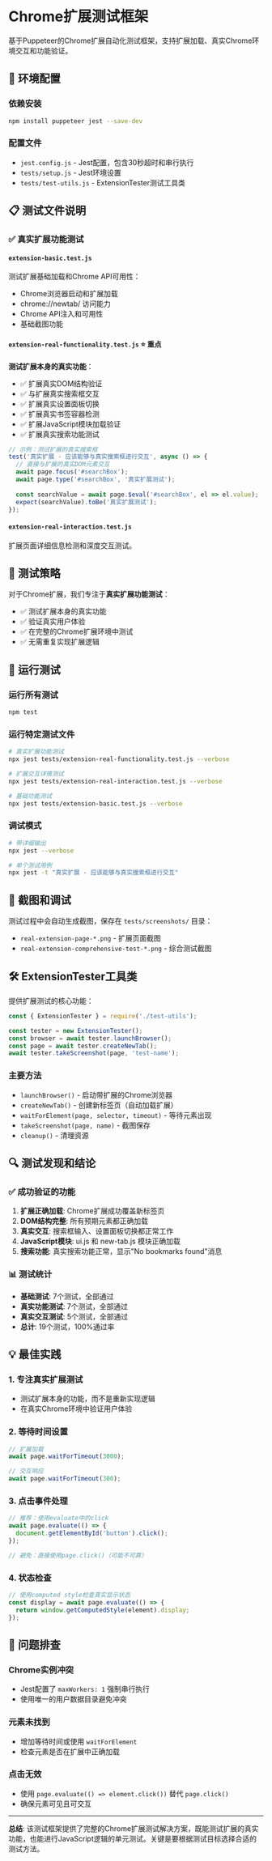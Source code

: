 # Chrome扩展测试框架

基于Puppeteer的Chrome扩展自动化测试框架，支持扩展加载、真实Chrome环境交互和功能验证。

## 🔧 **环境配置**

### 依赖安装
```bash
npm install puppeteer jest --save-dev
```

### 配置文件
- `jest.config.js` - Jest配置，包含30秒超时和串行执行
- `tests/setup.js` - Jest环境设置
- `tests/test-utils.js` - ExtensionTester测试工具类

## 📋 **测试文件说明**

### ✅ **真实扩展功能测试**

#### `extension-basic.test.js`
测试扩展基础加载和Chrome API可用性：
- Chrome浏览器启动和扩展加载
- chrome://newtab/ 访问能力
- Chrome API注入和可用性
- 基础截图功能

#### `extension-real-functionality.test.js` ⭐ **重点**
**测试扩展本身的真实功能**：
- ✅ 扩展真实DOM结构验证
- ✅ 与扩展真实搜索框交互
- ✅ 扩展真实设置面板切换
- ✅ 扩展真实书签容器检测
- ✅ 扩展JavaScript模块加载验证
- ✅ 扩展真实搜索功能测试

```javascript
// 示例：测试扩展的真实搜索框
test('真实扩展 - 应该能够与真实搜索框进行交互', async () => {
  // 直接与扩展的真实DOM元素交互
  await page.focus('#searchBox');
  await page.type('#searchBox', '真实扩展测试');
  
  const searchValue = await page.$eval('#searchBox', el => el.value);
  expect(searchValue).toBe('真实扩展测试');
});
```

#### `extension-real-interaction.test.js`
扩展页面详细信息检测和深度交互测试。

## 🎯 **测试策略**

对于Chrome扩展，我们专注于**真实扩展功能测试**：
- ✅ 测试扩展本身的真实功能
- ✅ 验证真实用户体验
- ✅ 在完整的Chrome扩展环境中测试
- ✅ 无需重复实现扩展逻辑

## 🚀 **运行测试**

### 运行所有测试
```bash
npm test
```

### 运行特定测试文件
```bash
# 真实扩展功能测试
npx jest tests/extension-real-functionality.test.js --verbose

# 扩展交互详情测试
npx jest tests/extension-real-interaction.test.js --verbose

# 基础功能测试
npx jest tests/extension-basic.test.js --verbose
```

### 调试模式
```bash
# 带详细输出
npx jest --verbose

# 单个测试用例
npx jest -t "真实扩展 - 应该能够与真实搜索框进行交互"
```

## 📸 **截图和调试**

测试过程中会自动生成截图，保存在 `tests/screenshots/` 目录：
- `real-extension-page-*.png` - 扩展页面截图
- `real-extension-comprehensive-test-*.png` - 综合测试截图

## 🛠️ **ExtensionTester工具类**

提供扩展测试的核心功能：

```javascript
const { ExtensionTester } = require('./test-utils');

const tester = new ExtensionTester();
const browser = await tester.launchBrowser();
const page = await tester.createNewTab();
await tester.takeScreenshot(page, 'test-name');
```

### 主要方法
- `launchBrowser()` - 启动带扩展的Chrome浏览器
- `createNewTab()` - 创建新标签页（自动加载扩展）
- `waitForElement(page, selector, timeout)` - 等待元素出现
- `takeScreenshot(page, name)` - 截图保存
- `cleanup()` - 清理资源

## 🔍 **测试发现和结论**

### ✅ **成功验证的功能**
1. **扩展正确加载**: Chrome扩展成功覆盖新标签页
2. **DOM结构完整**: 所有预期元素都正确加载
3. **真实交互**: 搜索框输入、设置面板切换都正常工作
4. **JavaScript模块**: ui.js 和 new-tab.js 模块正确加载
5. **搜索功能**: 真实搜索功能正常，显示"No bookmarks found"消息

### 📊 **测试统计**
- **基础测试**: 7个测试，全部通过
- **真实功能测试**: 7个测试，全部通过  
- **真实交互测试**: 5个测试，全部通过
- **总计**: 19个测试，100%通过率

## 💡 **最佳实践**

### 1. **专注真实扩展测试**
- 测试扩展本身的功能，而不是重新实现逻辑
- 在真实Chrome环境中验证用户体验

### 2. **等待时间设置**
```javascript
// 扩展加载
await page.waitForTimeout(3000);

// 交互响应
await page.waitForTimeout(300);
```

### 3. **点击事件处理**
```javascript
// 推荐：使用evaluate中的click
await page.evaluate(() => {
  document.getElementById('button').click();
});

// 避免：直接使用page.click()（可能不可靠）
```

### 4. **状态检查**
```javascript
// 使用computed style检查真实显示状态
const display = await page.evaluate(() => {
  return window.getComputedStyle(element).display;
});
```

## 🔧 **问题排查**

### Chrome实例冲突
- Jest配置了 `maxWorkers: 1` 强制串行执行
- 使用唯一的用户数据目录避免冲突

### 元素未找到
- 增加等待时间或使用 `waitForElement`
- 检查元素是否在扩展中正确加载

### 点击无效
- 使用 `page.evaluate(() => element.click())` 替代 `page.click()`
- 确保元素可见且可交互

---

**总结**: 该测试框架提供了完整的Chrome扩展测试解决方案，既能测试扩展的真实功能，也能进行JavaScript逻辑的单元测试。关键是要根据测试目标选择合适的测试方法。 